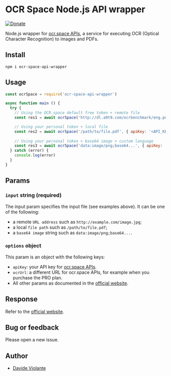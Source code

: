 # OCR Space Node.js API wrapper
 [![Donate](https://img.shields.io/badge/paypal-donate-179BD7.svg)](https://www.paypal.me/dviolante)
 
Node.js wrapper for [ocr.space APIs](https://ocr.space/ocrapi), a service for executing OCR (Optical Character Recognition) to images and PDFs.

## Install
`npm i ocr-space-api-wrapper`

## Usage
```js
const ocrSpace = require('ocr-space-api-wrapper')

async function main () {
  try {
    // Using the OCR.space default free token + remote file
    const res1 = await ocrSpace('http://dl.a9t9.com/ocrbenchmark/eng.png')

    // Using your personal token + local file
    const res2 = await ocrSpace('/path/to/file.pdf', { apiKey: '<API_KEY_HERE>' })
    
    // Using your personal token + base64 image + custom language
    const res3 = await ocrSpace('data:image/png;base64...', { apiKey: '<API_KEY_HERE>', language: 'ita' })
  } catch (error) {
    console.log(error)
  }
}
```

## Params
### `input` string (required)
The input param specifies the input file (see examples above). It can be one of the following:
 - a remote `URL address` such as `http://example.com/image.jpg`;
 - a local `file path` such as `/path/to/file.pdf`;
 - a `base64 image` string such as `data:image/png;base64...`.

### `options` object
This param is an object with the following keys:
- `apiKey`: your API key for [ocr.space APIs](https://ocr.space/ocrapi). 
- `ocrUrl`: a different URL for ocr.space APIs, for example when you purchase the PRO plan.
- All other params as documented in the [official website](https://ocr.space/OCRAPI#PostParameters).

## Response
Refer to the [official website](https://ocr.space/OCRAPI#Response).

## Bug or feedback
Please open a new issue.

## Author
- [Davide Violante](https://github.com/DavideViolante)
